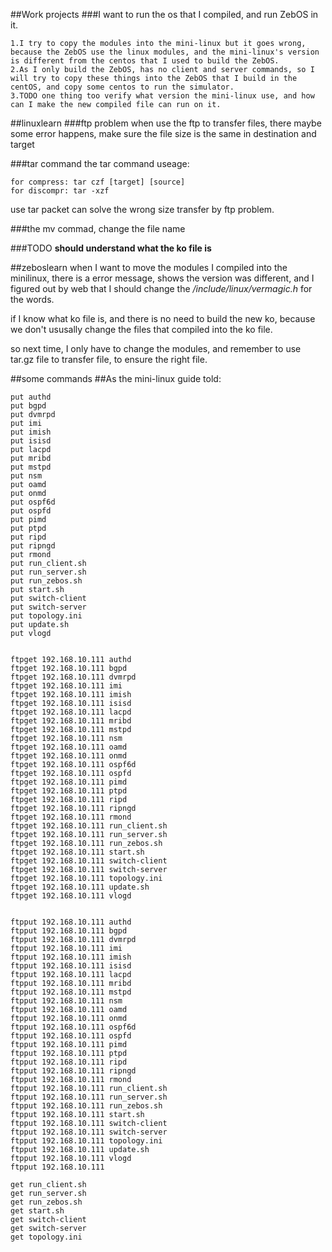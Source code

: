 ##Work projects
###I want to run the os that I compiled, and run ZebOS in it.
    
    1.I try to copy the modules into the mini-linux but it goes wrong, because the ZebOS use the linux modules, and the mini-linux's version is different from the centos that I used to build the ZebOS.
    2.As I only build the ZebOS, has no client and server commands, so I will try to copy these things into the ZebOS that I build in the centOS, and copy some centos to run the simulator.
    3.TODO one thing too verify what version the mini-linux use, and how can I make the new compiled file can run on it.
    

##linuxlearn
###ftp problem
when use the ftp to transfer files, there maybe some error happens, make sure the file size is the same in destination and target

###tar command
the tar command useage:

    for compress: tar czf [target] [source]
    for discompr: tar -xzf 
use tar packet can solve the wrong size transfer by ftp problem.

###the mv commad, change the file name 

###TODO
**should understand what the ko file is**

##zeboslearn
when I want to move the modules I compiled into the minilinux, there is a error message, shows the version was different, and I figured out by web that I should change the */include/linux/vermagic.h* for the words.

if I know what ko file is, and there is no need to build the new ko, because we don't ususally change the files that compiled into the ko file.

so next time, I only have to change the modules, and remember to use tar.gz file to transfer file, to ensure the right file.



##some commands
##As the mini-linux guide told:





    put authd
    put bgpd
    put dvmrpd
    put imi
    put imish
    put isisd
    put lacpd
    put mribd
    put mstpd
    put nsm
    put oamd
    put onmd
    put ospf6d
    put ospfd
    put pimd
    put ptpd
    put ripd
    put ripngd
    put rmond
    put run_client.sh
    put run_server.sh
    put run_zebos.sh
    put start.sh
    put switch-client
    put switch-server
    put topology.ini
    put update.sh
    put vlogd
    
    
    ftpget 192.168.10.111 authd
    ftpget 192.168.10.111 bgpd
    ftpget 192.168.10.111 dvmrpd
    ftpget 192.168.10.111 imi
    ftpget 192.168.10.111 imish
    ftpget 192.168.10.111 isisd
    ftpget 192.168.10.111 lacpd
    ftpget 192.168.10.111 mribd
    ftpget 192.168.10.111 mstpd
    ftpget 192.168.10.111 nsm
    ftpget 192.168.10.111 oamd
    ftpget 192.168.10.111 onmd
    ftpget 192.168.10.111 ospf6d
    ftpget 192.168.10.111 ospfd
    ftpget 192.168.10.111 pimd
    ftpget 192.168.10.111 ptpd
    ftpget 192.168.10.111 ripd
    ftpget 192.168.10.111 ripngd
    ftpget 192.168.10.111 rmond
    ftpget 192.168.10.111 run_client.sh
    ftpget 192.168.10.111 run_server.sh
    ftpget 192.168.10.111 run_zebos.sh
    ftpget 192.168.10.111 start.sh
    ftpget 192.168.10.111 switch-client
    ftpget 192.168.10.111 switch-server
    ftpget 192.168.10.111 topology.ini
    ftpget 192.168.10.111 update.sh
    ftpget 192.168.10.111 vlogd
    

    ftpput 192.168.10.111 authd
    ftpput 192.168.10.111 bgpd
    ftpput 192.168.10.111 dvmrpd
    ftpput 192.168.10.111 imi
    ftpput 192.168.10.111 imish
    ftpput 192.168.10.111 isisd
    ftpput 192.168.10.111 lacpd
    ftpput 192.168.10.111 mribd
    ftpput 192.168.10.111 mstpd
    ftpput 192.168.10.111 nsm
    ftpput 192.168.10.111 oamd
    ftpput 192.168.10.111 onmd
    ftpput 192.168.10.111 ospf6d
    ftpput 192.168.10.111 ospfd
    ftpput 192.168.10.111 pimd
    ftpput 192.168.10.111 ptpd
    ftpput 192.168.10.111 ripd
    ftpput 192.168.10.111 ripngd
    ftpput 192.168.10.111 rmond
    ftpput 192.168.10.111 run_client.sh
    ftpput 192.168.10.111 run_server.sh
    ftpput 192.168.10.111 run_zebos.sh
    ftpput 192.168.10.111 start.sh
    ftpput 192.168.10.111 switch-client
    ftpput 192.168.10.111 switch-server
    ftpput 192.168.10.111 topology.ini
    ftpput 192.168.10.111 update.sh
    ftpput 192.168.10.111 vlogd   
    ftpput 192.168.10.111 

    get run_client.sh
    get run_server.sh
    get run_zebos.sh
    get start.sh
    get switch-client
    get switch-server
    get topology.ini
